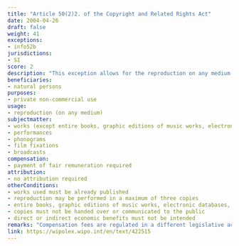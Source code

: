 ```yaml
---
title: "Article 50(2)2. of the Copyright and Related Rights Act"
date: 2004-04-26
draft: false
weight: 41
exceptions:
- info52b
jurisdictions:
- SI
score: 2
description: "This exception allows for the reproduction on any medium of an already published work in a maximum of three copies by a natural person, for their private use, if the copies are not handed over or communicated to the public and with no intend of achieving direct or indirect economic benefits. Entire books, graphic editions of music works, electronic databases, computer programs and architectural constructions are explicitely excluded from the scope of the exception; except where a written work in the volume of the entire book has been out-of-commerce for at least two years; or graphic editions of a musical works are copied by hand." 
beneficiaries:
- natural persons
purposes: 
- private non-commercial use
usage:
- reproduction (on any medium)
subjectmatter:
- works (except entire books, graphic editions of music works, electronic databases, computer programs and architectural constructions, unless books have been out-of-commerce for at least two years; or graphic editions of a musical works are copied by hand)
- performances
- phonograms
- film fixations
- broadcasts
compensation:
- payment of fair remuneration required
attribution: 
- no attribution required
otherConditions: 
- works used must be already published
- reproduction may be performed in a maximum of three copies 
- entire books, graphic editions of music works, electronic databases, computer programs and architectural constructions are explicitely excluded from the scope of the exception; except where a written work in the volume of the entire book has been out-of-commerce for at least two years; or graphic editions of a musical works are copied by hand
- copies must not be handed over or communicated to the public
- direct or indirect economic benefits must not be intended
remarks: "Compensation fees are regulated in a different legislative act - 'Regulation on the amounts of remuneration for private and internal reproduction' of 2006.<br /><br />The private copying exception shares a provision with the reprography and the reproduction by libraries ones.<br /><br />According to Article 4 of the CRRA, the provisions on 'the substantive restrictions on copyright' apply mutatis mutandis to related rights, unless otherwise provided in Chapter Five of the Act."
link: https://wipolex.wipo.int/en/text/422515
---
```

